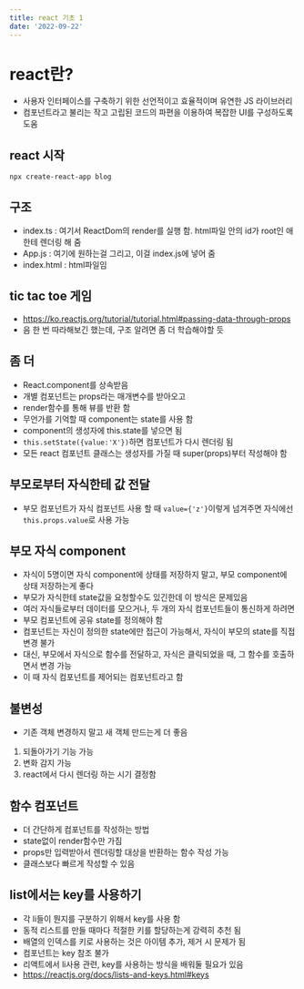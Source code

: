 ```yaml
---
title: react 기초 1
date: '2022-09-22'
---
```


# react란?
- 사용자 인터페이스를 구축하기 위한 선언적이고 효율적이며 유연한 JS 라이브러리
- 컴포넌트라고 불리는 작고 고립된 코드의 파편을 이용하여 복잡한 UI를 구성하도록 도움

## react 시작
```shell
npx create-react-app blog
```

## 구조
- index.ts : 여기서 ReactDom의 render를 실행 함. html파일 안의 id가 root인 애한테 렌더링 해 줌
- App.js : 여기에 원하는걸 그리고, 이걸 index.js에 넣어 줌
- index.html : html파일임

## tic tac toe 게임
- https://ko.reactjs.org/tutorial/tutorial.html#passing-data-through-props
- 음 한 번 따라해보긴 했는데, 구조 알려면 좀 더 학습해야할 듯

## 좀 더
- React.component를 상속받음
- 개별 컴포넌트는 props라는 매개변수를 받아오고
- render함수를 통해 뷰를 반환 함
- 무언가를 기억할 때 component는 state를 사용 함
- component의 생성자에 this.state를 넣으면 됨
- ```this.setState({value:'X'})```하면 컴포넌트가 다시 렌더링 됨
- 모든 react 컴포넌트 클래스는 생성자를 가질 때 super(props)부터 작성해야 함

## 부모로부터 자식한테 값 전달
- 부모 컴포넌트가 자식 컴포넌트 사용 할 때 ```value={'z'}```이렇게 넘겨주면 자식에선 ```this.props.value```로 사용 가능

## 부모 자식 component
- 자식이 5명이면 자식 component에 상태를 저장하지 말고, 부모 component에 상태 저장하는게 좋다
- 부모가 자식한테 state값을 요청할수도 있긴한데 이 방식은 문제있음
- 여러 자식들로부터 데이터를 모으거나, 두 개의 자식 컴포넌트들이 통신하게 하려면
- 부모 컴포넌트에 공유 state를 정의해야 함
- 컴포넌트는 자신이 정의한 state에만 접근이 가능해서, 자식이 부모의 state를 직접 변경 불가
- 대신, 부모에서 자식으로 함수를 전달하고, 자식은 클릭되었을 때, 그 함수를 호출하면서 변경 가능
- 이 때 자식 컴포넌트를 제어되는 컴포넌트라고 함

## 불변성
- 기존 객체 변경하지 말고 새 객체 만드는게 더 좋음
1. 되돌아가기 기능 가능
2. 변화 감지 가능
3. react에서 다시 렌더링 하는 시기 결정함

## 함수 컴포넌트
- 더 간단하게 컴포넌트를 작성하는 방법
- state없이 render함수만 가짐
- props만 입력받아서 렌더링할 대상을 반환하는 함수 작성 가능
- 클래스보다 빠르게 작성할 수 있음

## list에서는 key를 사용하기
- 각 li들이 뭔지를 구분하기 위해서 key를 사용 함
- 동적 리스트를 만들 때마다 적절한 키를 할당하는게 강력히 추천 됨
- 배열의 인덱스를 키로 사용하는 것은 아이템 추가, 제거 시 문제가 됨
- 컴포넌트는 key 참조 불가
- 리액트에서 li사용 관련, key를 사용하는 방식을 배워둘 필요가 있음
- https://reactjs.org/docs/lists-and-keys.html#keys

